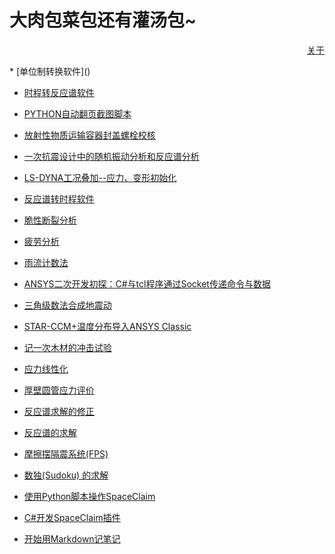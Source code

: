 # 大肉包菜包还有灌汤包~

<p align="right"><a href="https://wshwwl.github.io/about.html">关于</a></p>
*  [单位制转换软件]()

* [时程转反应谱软件]()

* [PYTHON自动翻页截图脚本]()

* [放射性物质运输容器封盖螺栓校核]()

* [一次抗震设计中的随机振动分析和反应谱分析]()

* [LS-DYNA工况叠加--应力、变形初始化]()

* [反应谱转时程软件]()

* [脆性断裂分析]()

* [疲劳分析]()

* [雨流计数法]()

* [ANSYS二次开发初探：C#与tcl程序通过Socket传递命令与数据](.\articles\2019\12\27\Socket.html)

* [三角级数法合成地震动](.\articles\2019\12\25\S2T.html)

* [STAR-CCM+温度分布导入ANSYS Classic](.\articles\2019\12\24\Tmap.html)

* [记一次木材的冲击试验](.\articles\2019\10\09\Impact.html)

* [应力线性化](.\articles\2019\12\21\Linearize.html)

* [厚壁圆管应力评价](.\articles\2019\12\07\tube.html)

* [反应谱求解的修正](.\articles\2019\12\04\Response2.html)

* [反应谱的求解](./articles/2019/12/02/Response.html)

* [摩擦摆隔震系统(FPS)](./articles/2019/05/28/FPS.html)

* [数独(Sudoku) 的求解](./articles/2019/06/13/Sudoku.html)

* [使用Python脚本操作SpaceClaim](./articles/2019/06/10/scdm_py.html)

* [C#开发SpaceClaim插件](./articles/2019/06/06/SCDM_AddIn.html)

* [开始用Markdown记笔记](./articles/2018/03/25/markdown.html)

  





